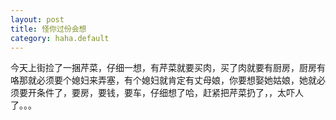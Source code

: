 ```yaml
---
layout: post
title: 怪你过份会想
category: haha.default
---
```

今天上街捡了一捆芹菜，仔细一想，有芹菜就要买肉，买了肉就要有厨房，厨房有咯那就必须要个媳妇来弄塞，有个媳妇就肯定有丈母娘，你要想娶她姑娘，她就必须要开条件了，要房，要钱，要车，仔细想了哈，赶紧把芹菜扔了，，太吓人了。。。
